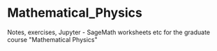 # Mathematical_Physics

Notes, exercises, Jupyter - SageMath worksheets etc for the graduate course "Mathematical Physics"
